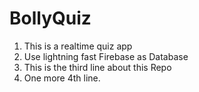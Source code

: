 # BollyQuiz
1. This is a realtime quiz app
2. Use lightning fast Firebase as Database
3. This is the third line about this Repo
4. One more 4th line.
